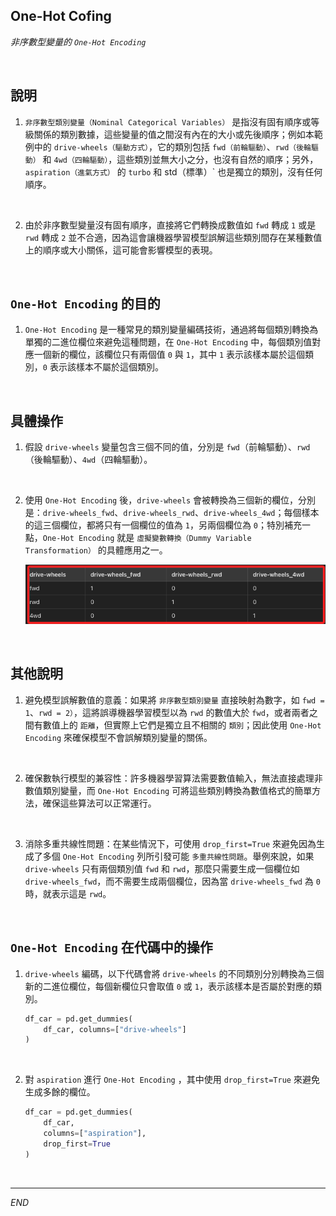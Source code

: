 ## One-Hot Cofing

_非序數型變量的 `One-Hot Encoding`_

<br>

## 說明

1. `非序數型類別變量（Nominal Categorical Variables）` 是指沒有固有順序或等級關係的類別數據，這些變量的值之間沒有內在的大小或先後順序；例如本範例中的 `drive-wheels（驅動方式）`，它的類別包括 `fwd（前輪驅動）`、`rwd（後輪驅動）` 和 `4wd（四輪驅動）`，這些類別並無大小之分，也沒有自然的順序；另外，`aspiration（進氣方式）` 的 `turbo` 和 std（標準）` 也是獨立的類別，沒有任何順序。

<br>

2. 由於非序數型變量沒有固有順序，直接將它們轉換成數值如 `fwd` 轉成 `1` 或是`rwd` 轉成 `2` 並不合適，因為這會讓機器學習模型誤解這些類別間存在某種數值上的順序或大小關係，這可能會影響模型的表現。

<br>

## `One-Hot Encoding` 的目的

1. `One-Hot Encoding` 是一種常見的類別變量編碼技術，通過將每個類別轉換為單獨的二進位欄位來避免這種問題，在 `One-Hot Encoding` 中，每個類別值對應一個新的欄位，該欄位只有兩個值 `0` 與 `1`，其中 `1` 表示該樣本屬於這個類別，`0` 表示該樣本不屬於這個類別。

<br>

## 具體操作

1. 假設 `drive-wheels` 變量包含三個不同的值，分別是 `fwd`（前輪驅動）、`rwd`（後輪驅動）、`4wd`（四輪驅動）。

<br>

2. 使用 `One-Hot Encoding` 後，`drive-wheels` 會被轉換為三個新的欄位，分別是：`drive-wheels_fwd`、`drive-wheels_rwd`、`drive-wheels_4wd`；每個樣本的這三個欄位，都將只有一個欄位的值為 `1`，另兩個欄位為 `0`；特別補充一點，`One-Hot Encoding` 就是 `虛擬變數轉換（Dummy Variable Transformation）` 的具體應用之一。

    ![](images/img_02.png)

<br>

## 其他說明

1. 避免模型誤解數值的意義：如果將 `非序數型類別變量` 直接映射為數字，如 `fwd = 1`、`rwd = 2）`，這將誤導機器學習模型以為 `rwd` 的數值大於 `fwd`，或者兩者之間有數值上的 `距離`，但實際上它們是獨立且不相關的 `類別`；因此使用 `One-Hot Encoding` 來確保模型不會誤解類別變量的關係。

<br>

2. 確保數執行模型的兼容性：許多機器學習算法需要數值輸入，無法直接處理非數值類別變量，而 `One-Hot Encoding` 可將這些類別轉換為數值格式的簡單方法，確保這些算法可以正常運行。

<br>

3. 消除多重共線性問題：在某些情況下，可使用 `drop_first=True` 來避免因為生成了多個 `One-Hot Encoding` 列所引發可能 `多重共線性問題`。舉例來說，如果 `drive-wheels` 只有兩個類別值 `fwd` 和 `rwd`，那麼只需要生成一個欄位如 `drive-wheels_fwd`，而不需要生成兩個欄位，因為當 `drive-wheels_fwd` 為 `0` 時，就表示這是 `rwd`。

<br>

## `One-Hot Encoding` 在代碼中的操作

1. `drive-wheels` 編碼，以下代碼會將 `drive-wheels` 的不同類別分別轉換為三個新的二進位欄位，每個新欄位只會取值 `0` 或 `1`，表示該樣本是否屬於對應的類別。

    ```python
    df_car = pd.get_dummies(
        df_car, columns=["drive-wheels"]
    )
    ```

<br>

2. 對 `aspiration` 進行 `One-Hot Encoding` ，其中使用 `drop_first=True` 來避免生成多餘的欄位。

    ```python
    df_car = pd.get_dummies(
        df_car, 
        columns=["aspiration"], 
        drop_first=True
    )
    ```

<br>

___

_END_